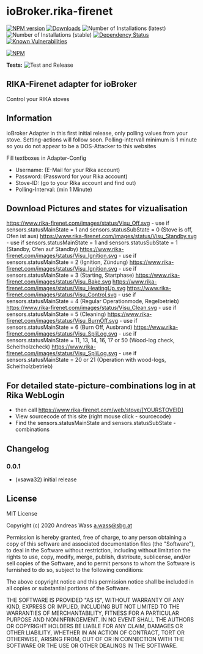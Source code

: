 # ioBroker.rika-firenet

[![NPM version](http://img.shields.io/npm/v/iobroker.rika-firenet.svg)](https://www.npmjs.com/package/iobroker.rika-firenet)
[![Downloads](https://img.shields.io/npm/dm/iobroker.rika-firenet.svg)](https://www.npmjs.com/package/iobroker.rika-firenet)
![Number of Installations (latest)](http://iobroker.live/badges/rika-firenet-installed.svg)
![Number of Installations (stable)](http://iobroker.live/badges/rika-firenet-stable.svg)
[![Dependency Status](https://img.shields.io/david/xsawa32/iobroker.rika-firenet.svg)](https://david-dm.org/xsawa32/iobroker.rika-firenet)
[![Known Vulnerabilities](https://snyk.io/test/github/xsawa32/ioBroker.rika-firenet/badge.svg)](https://snyk.io/test/github/xsawa32/ioBroker.rika-firenet)

[![NPM](https://nodei.co/npm/iobroker.rika-firenet.png?downloads=true)](https://nodei.co/npm/iobroker.rika-firenet/)

**Tests:** ![Test and Release](https://github.com/xsawa32/ioBroker.rika-firenet/workflows/Test%20and%20Release/badge.svg)

## RIKA-Firenet adapter for ioBroker

Control your RIKA stoves

## Information
ioBroker Adapter in this first initial release, only polling values from your stove. Setting-actions will follow soon.
Polling-intervall minimum is 1 minute so you do not appear to be a DOS-Attacker to this websites

Fill textboxes in Adapter-Config
* Username: (E-Mail for your Rika account)
* Password: (Password for your Rika account)
* Stove-ID: (go to your Rika account and find out)
* Polling-Interval: (min 1 Minute)

## Download Pictures and states for vizualisation
https://www.rika-firenet.com/images/status/Visu_Off.svg - use if sensors.statusMainState = 1 and sensors.statusSubState = 0 (Stove is off, Ofen ist aus)
https://www.rika-firenet.com/images/status/Visu_Standby.svg - use if sensors.statusMainState = 1 and sensors.statusSubState = 1 (Standby, Ofen auf Standby)
https://www.rika-firenet.com/images/status/Visu_Ignition.svg - use if sensors.statusMainState = 2 (Ignition, Zündung)
https://www.rika-firenet.com/images/status/Visu_Ignition.svg - use if sensors.statusMainState = 3 (Starting, Startphase)
https://www.rika-firenet.com/images/status/Visu_Bake.svg 
https://www.rika-firenet.com/images/status/Visu_HeatingUp.svg
https://www.rika-firenet.com/images/status/Visu_Control.svg - use if sensors.statusMainState = 4 (Regular Operationmode, Regelbetrieb)
https://www.rika-firenet.com/images/status/Visu_Clean.svg - use if sensors.statusMainState = 5 (Cleaning)
https://www.rika-firenet.com/images/status/Visu_BurnOff.svg - use if sensors.statusMainState = 6 (Burn Off, Ausbrand) 
https://www.rika-firenet.com/images/status/Visu_SpliLog.svg - use if sensors.statusMainState = 11, 13, 14, 16, 17 or 50 (Wood-log check, Scheitholzcheck) 
https://www.rika-firenet.com/images/status/Visu_SpliLog.svg - use if sensors.statusMainState = 20 or 21 (Operation with wood-logs, Scheitholzbetrieb)

## For detailed state-picture-combinations log in at Rika WebLogin
* then call https://www.rika-firenet.com/web/stove/[YOURSTOVEID]
* View sourcecode of this site (right mouse click - sourcecode)
* Find the sensors.statusMainState and sensors.statusSubState - combinations

## Changelog

### 0.0.1
* (xsawa32) initial release

## License
MIT License

Copyright (c) 2020 Andreas Wass <a.wass@sbg.at>

Permission is hereby granted, free of charge, to any person obtaining a copy
of this software and associated documentation files (the "Software"), to deal
in the Software without restriction, including without limitation the rights
to use, copy, modify, merge, publish, distribute, sublicense, and/or sell
copies of the Software, and to permit persons to whom the Software is
furnished to do so, subject to the following conditions:

The above copyright notice and this permission notice shall be included in all
copies or substantial portions of the Software.

THE SOFTWARE IS PROVIDED "AS IS", WITHOUT WARRANTY OF ANY KIND, EXPRESS OR
IMPLIED, INCLUDING BUT NOT LIMITED TO THE WARRANTIES OF MERCHANTABILITY,
FITNESS FOR A PARTICULAR PURPOSE AND NONINFRINGEMENT. IN NO EVENT SHALL THE
AUTHORS OR COPYRIGHT HOLDERS BE LIABLE FOR ANY CLAIM, DAMAGES OR OTHER
LIABILITY, WHETHER IN AN ACTION OF CONTRACT, TORT OR OTHERWISE, ARISING FROM,
OUT OF OR IN CONNECTION WITH THE SOFTWARE OR THE USE OR OTHER DEALINGS IN THE
SOFTWARE.
